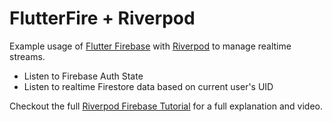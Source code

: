 # FlutterFire + Riverpod

Example usage of [Flutter Firebase](https://pub.dev/packages/flutter_fire) with [Riverpod](https://pub.dev/packages/riverpod) to manage realtime streams. 

- Listen to Firebase Auth State
- Listen to realtime Firestore data based on current user's UID

Checkout the full [Riverpod Firebase Tutorial](https://fireship.io/lessons/firebase-riverpod-flutter/) for a full explanation and video. 